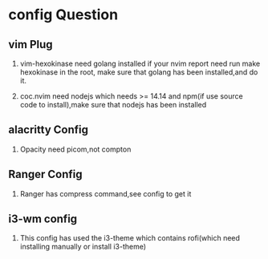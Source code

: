 # config Question

## vim Plug

1. vim-hexokinase need golang installed
 if your nvim report need run make hexokinase in the root, make sure that golang has been installed,and do it.

2. coc.nvim need nodejs which needs >= 14.14 and npm(if use source code to install),make sure that nodejs has been installed

## alacritty Config

1. Opacity need picom,not compton


## Ranger Config

1. Ranger has compress command,see config to get it

## i3-wm config

1. This config has used the i3-theme which contains rofi(which need installing manually or install i3-theme)

